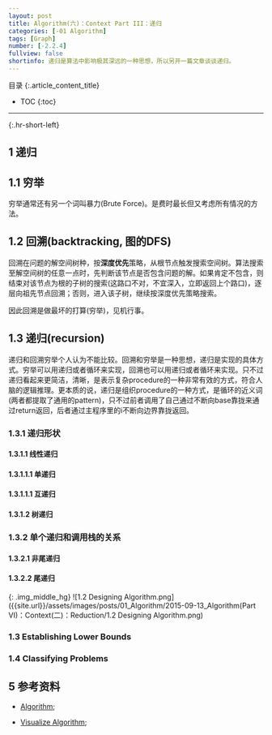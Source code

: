 ```yaml
---
layout: post
title: Algorithm(六)：Context Part III：递归
categories: [-01 Algorithm]
tags: [Graph]
number: [-2.2.4]
fullview: false
shortinfo: 递归是算法中影响极其深远的一种思想，所以另开一篇文章谈谈递归。
---
```

目录
{:.article_content_title}


* TOC
{:toc}

---
{:.hr-short-left}

## 1 递归 ##

## 1.1 穷举 ##

穷举通常还有另一个词叫暴力(Brute Force)。是费时最长但又考虑所有情况的方法。

## 1.2 回溯(backtracking, 图的DFS) ##

回溯在问题的解空间树种，按**深度优先**策略，从根节点触发搜索空间树。算法搜索至解空间树的任意一点时，先判断该节点是否包含问题的解。如果肯定不包含，则结束对该节点为根的子树的搜索(这路口不对，不宜深入，立即返回上个路口)，逐层向祖先节点回溯；否则，进入该子树，继续按深度优先策略搜索。

因此回溯是做最坏的打算(穷举)，见机行事。

## 1.3 递归(recursion) ###

递归和回溯穷举个人认为不能比较。回溯和穷举是一种思想，递归是实现的具体方式。穷举可以用递归或者循环来实现，回溯也可以用递归或者循环来实现。只不过递归看起来更简洁，清晰，是表示复杂procedure的一种非常有效的方式，符合人脑的逻辑推理。更本质的说，递归是组织procedure的一种方式，是循环的近义词(两者都提取了通用的pattern)，只不过前者调用了自己通过不断向base靠拢来通过return返回，后者通过主程序里的i不断向边界靠拢返回。

### 1.3.1 递归形状 ###

#### 1.3.1.1 线性递归 ####

#### 1.3.1.1.1 单递归 ####

#### 1.3.1.1.1 互递归 ####

#### 1.3.1.2 树递归 #####

### 1.3.2 单个递归和调用栈的关系 ###

#### 1.3.2.1 非尾递归 ###

#### 1.3.2.2 尾递归 ####


{: .img_middle_hg}
![1.2 Designing Algorithm.png]({{site.url}}/assets/images/posts/01_Algorithm/2015-09-13_Algorithm(Part VI)：Context(二)：Reduction/1.2 Designing Algorithm.png)


### 1.3 Establishing Lower Bounds ###

### 1.4 Classifying Problems ###

## 5 参考资料 ##
- [Algorithm](http://algs4.cs.princeton.edu/home/);

- [Visualize Algorithm](http://visualgo.net/);





